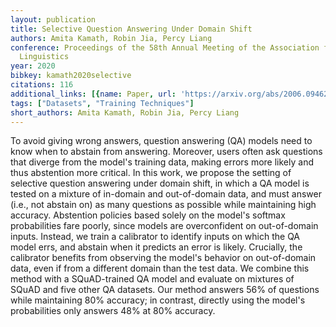 ```yaml
---
layout: publication
title: Selective Question Answering Under Domain Shift
authors: Amita Kamath, Robin Jia, Percy Liang
conference: Proceedings of the 58th Annual Meeting of the Association for Computational
  Linguistics
year: 2020
bibkey: kamath2020selective
citations: 116
additional_links: [{name: Paper, url: 'https://arxiv.org/abs/2006.09462'}]
tags: ["Datasets", "Training Techniques"]
short_authors: Amita Kamath, Robin Jia, Percy Liang
---
```

To avoid giving wrong answers, question answering (QA) models need to know
when to abstain from answering. Moreover, users often ask questions that
diverge from the model's training data, making errors more likely and thus
abstention more critical. In this work, we propose the setting of selective
question answering under domain shift, in which a QA model is tested on a
mixture of in-domain and out-of-domain data, and must answer (i.e., not abstain
on) as many questions as possible while maintaining high accuracy. Abstention
policies based solely on the model's softmax probabilities fare poorly, since
models are overconfident on out-of-domain inputs. Instead, we train a
calibrator to identify inputs on which the QA model errs, and abstain when it
predicts an error is likely. Crucially, the calibrator benefits from observing
the model's behavior on out-of-domain data, even if from a different domain
than the test data. We combine this method with a SQuAD-trained QA model and
evaluate on mixtures of SQuAD and five other QA datasets. Our method answers
56% of questions while maintaining 80% accuracy; in contrast, directly using
the model's probabilities only answers 48% at 80% accuracy.